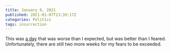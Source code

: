 ```yaml
---
title: January 6, 2021
published: 2021-01-07T13:39:17Z
categories: Politics
tags: insurrection
---
```


This was [a day](https://www.nytimes.com/2021/01/07/us/politics/protests-trump.html)
that was worse than I expected, but was better than I feared.
Unfortunately, there are still two more weeks for my fears to be exceeded.
